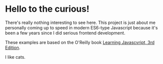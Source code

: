 # Hello to the curious!

There's really nothing interesting to see here.  This project is just about me
personally coming up to speed in modern ES6-type Javascript because it's been
a few years since I did serious frontend development.

These examples are based on the O'Reilly book
[Learning Javascvript, 3rd Edition](https://www.safaribooksonline.com/library/view/learning-javascript-3rd/9781491914892).

I like cats.
